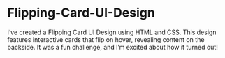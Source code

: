 # Flipping-Card-UI-Design
I’ve created a Flipping Card UI Design using HTML and CSS. This design features interactive cards that flip on hover, revealing content on the backside. It was a fun challenge, and I’m excited about how it turned out!
